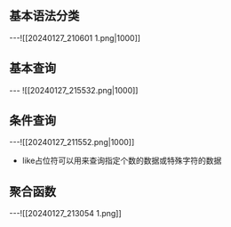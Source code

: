 ## 基本语法分类
---![[20240127_210601 1.png|1000]]
## 基本查询
--- ![[20240127_215532.png|1000]]
## 条件查询
---![[20240127_211552.png|1000]]
- like占位符可以用来查询指定个数的数据或特殊字符的数据
## 聚合函数
---![[20240127_213054 1.png]]